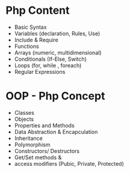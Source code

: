# Php Content

* Basic Syntax
* Variables (declaration, Rules, Use)
* Include & Require
* Functions
* Arrays (numeric, multidimensional)
* Conditionals (If-Else, Switch)
* Loops (for, while , foreach)
* Regular Expressions

# OOP - Php Concept

* Classes 
* Objects
* Properties and Methods
* Data Abstraction & Encapculation
* Inheritance 
* Polymorphism
* Constructors/ Destructors
* Get/Set methods & 
* access modifiers (Pubic, Private, Protected)